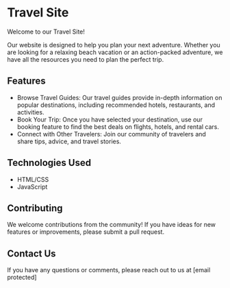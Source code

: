 # Travel Site

Welcome to our Travel Site!

Our website is designed to help you plan your next adventure. Whether you are looking for a relaxing beach vacation or an action-packed adventure, we have all the resources you need to plan the perfect trip.


## Features

- Browse Travel Guides: Our travel guides provide in-depth information on popular destinations, including recommended hotels, restaurants, and activities.
- Book Your Trip: Once you have selected your destination, use our booking feature to find the best deals on flights, hotels, and rental cars.
- Connect with Other Travelers: Join our community of travelers and share tips, advice, and travel stories.

## Technologies Used
- HTML/CSS
- JavaScript

## Contributing
We welcome contributions from the community! If you have ideas for new features or improvements, please submit a pull request.



## Contact Us
If you have any questions or comments, please reach out to us at [email protected]




